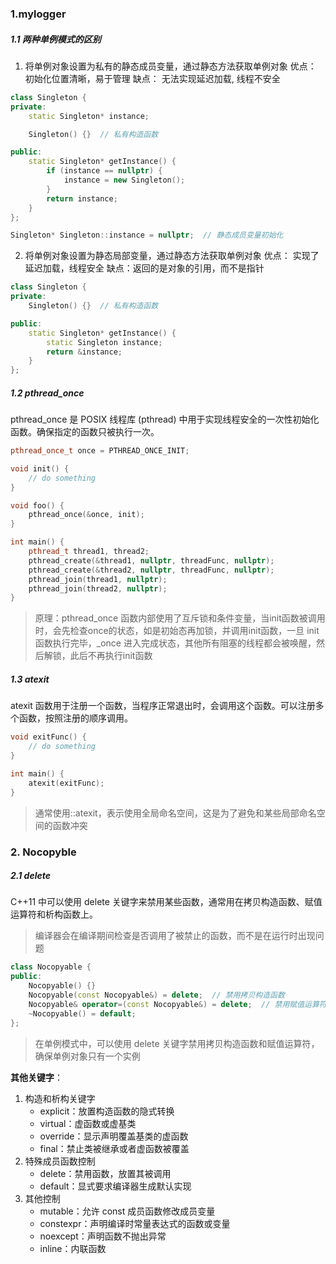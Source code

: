 ### 1.mylogger
##### 1.1 两种单例模式的区别
1. 将单例对象设置为私有的静态成员变量，通过静态方法获取单例对象
优点： 初始化位置清晰，易于管理
缺点： 无法实现延迟加载, 线程不安全
```cpp
class Singleton {
private:
    static Singleton* instance;

    Singleton() {}  // 私有构造函数

public:
    static Singleton* getInstance() {
        if (instance == nullptr) {
            instance = new Singleton();
        }
        return instance;
    }
};

Singleton* Singleton::instance = nullptr;  // 静态成员变量初始化
```

2. 将单例对象设置为静态局部变量，通过静态方法获取单例对象
优点： 实现了延迟加载，线程安全
缺点：返回的是对象的引用，而不是指针
```cpp
class Singleton {
private:
    Singleton() {}  // 私有构造函数

public:
    static Singleton* getInstance() {
        static Singleton instance;
        return &instance;
    }
};
```

##### 1.2 pthread_once
pthread_once 是 POSIX 线程库 (pthread) 中用于实现线程安全的一次性初始化函数。确保指定的函数只被执行一次。
```cpp
pthread_once_t once = PTHREAD_ONCE_INIT;

void init() {
    // do something
}

void foo() {
    pthread_once(&once, init);
}

int main() {
    pthread_t thread1, thread2; 
    pthread_create(&thread1, nullptr, threadFunc, nullptr); 
    pthread_create(&thread2, nullptr, threadFunc, nullptr); 
    pthread_join(thread1, nullptr); 
    pthread_join(thread2, nullptr);
}
```
> 原理：pthread_once 函数内部使用了互斥锁和条件变量，当init函数被调用时，会先检查once的状态，如是初始态再加锁，并调用init函数，一旦 init 函数执行完毕，_once 进入完成状态，其他所有阻塞的线程都会被唤醒，然后解锁，此后不再执行init函数

##### 1.3 atexit
atexit 函数用于注册一个函数，当程序正常退出时，会调用这个函数。可以注册多个函数，按照注册的顺序调用。
```cpp
void exitFunc() {
    // do something
}

int main() {
    atexit(exitFunc);
}
```
> 通常使用::atexit，表示使用全局命名空间，这是为了避免和某些局部命名空间的函数冲突

### 2. Nocopyble
##### 2.1 delete
C++11 中可以使用 delete 关键字来禁用某些函数，通常用在拷贝构造函数、赋值运算符和析构函数上。
> 编译器会在编译期间检查是否调用了被禁止的函数，而不是在运行时出现问题
```cpp
class Nocopyable {
public:
    Nocopyable() {}
    Nocopyable(const Nocopyable&) = delete;  // 禁用拷贝构造函数
    Nocopyable& operator=(const Nocopyable&) = delete;  // 禁用赋值运算符
    ~Nocopyable() = default;
};
```
> 在单例模式中，可以使用 delete 关键字禁用拷贝构造函数和赋值运算符，确保单例对象只有一个实例

**其他关键字**：
1. 构造和析构关键字
   - explicit：放置构造函数的隐式转换
   - virtual：虚函数或虚基类
   - override：显示声明覆盖基类的虚函数
   - final：禁止类被继承或者虚函数被覆盖
2. 特殊成员函数控制
   - delete：禁用函数，放置其被调用
   - default：显式要求编译器生成默认实现
3. 其他控制
   - mutable：允许 const 成员函数修改成员变量
   - constexpr：声明编译时常量表达式的函数或变量
   - noexcept：声明函数不抛出异常
   - inline：内联函数